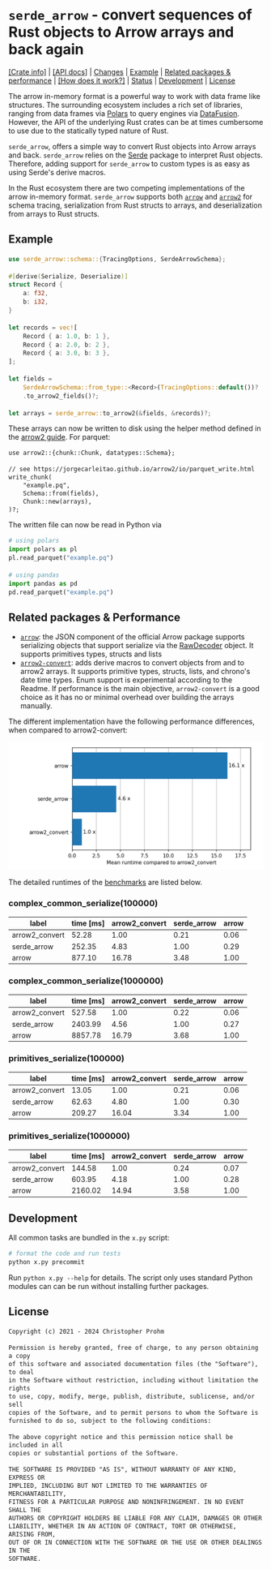 # `serde_arrow` - convert sequences of Rust objects to Arrow arrays and back again

[[Crate info]](https://crates.io/crates/serde_arrow)
| [[API docs]](https://docs.rs/serde_arrow/latest/serde_arrow/)
| [Changes](Changes.md)
| [Example](#example)
| [Related packages & performance](#related-packages--performance)
| [[How does it work?]](https://docs.rs/serde_arrow/latest/serde_arrow/_impl/docs/implementation/index.html)
| [Status](serde_arrow/Status.md)
| [Development](#development)
| [License](#license)

The arrow in-memory format is a powerful way to work with data frame like
structures. The surrounding ecosystem includes a rich set of libraries, ranging
from data frames via [Polars][polars] to query engines via
[DataFusion][datafusion]. However, the API of the underlying Rust crates can be
at times cumbersome to use due to the statically typed nature of Rust.

`serde_arrow`, offers a simple way to convert Rust objects into Arrow arrays and
back.  `serde_arrow` relies on the [Serde](https://serde.rs) package to
interpret Rust objects. Therefore, adding support for `serde_arrow` to custom
types is as easy as using Serde's derive macros.

In the Rust ecosystem there are two competing implementations of the arrow
in-memory format. `serde_arrow` supports both [`arrow`][arrow] and
[`arrow2`][arrow2] for schema tracing, serialization from Rust structs to
arrays, and deserialization from arrays to Rust structs.

[arrow]: https://docs.rs/arrow/latest/arrow/
[arrow2]: https://docs.rs/arrow2/latest/arrow2/
[polars]: https://github.com/pola-rs/polars
[datafusion]: https://github.com/apache/arrow-datafusion/

## Example

```rust
use serde_arrow::schema::{TracingOptions, SerdeArrowSchema};

#[derive(Serialize, Deserialize)]
struct Record {
    a: f32,
    b: i32,
}

let records = vec![
    Record { a: 1.0, b: 1 },
    Record { a: 2.0, b: 2 },
    Record { a: 3.0, b: 3 },
];

let fields =
    SerdeArrowSchema::from_type::<Record>(TracingOptions::default())?
    .to_arrow2_fields()?;

let arrays = serde_arrow::to_arrow2(&fields, &records)?;
```

These arrays can now be written to disk using the helper method defined in the
[arrow2 guide][arrow2-guide]. For parquet:

```rust,ignore
use arrow2::{chunk::Chunk, datatypes::Schema};

// see https://jorgecarleitao.github.io/arrow2/io/parquet_write.html
write_chunk(
    "example.pq",
    Schema::from(fields),
    Chunk::new(arrays),
)?;
```

The written file can now be read in Python via

```python
# using polars
import polars as pl
pl.read_parquet("example.pq")

# using pandas
import pandas as pd
pd.read_parquet("example.pq")
```

[arrow2-guide]: https://jorgecarleitao.github.io/arrow2

## Related packages & Performance

- [`arrow`][arrow]: the JSON component of the official Arrow package supports
   serializing objects that support serialize via the [RawDecoder][raw-decoder]
   object. It supports primitives types, structs and lists
- [`arrow2-convert`][arrow2-convert]: adds derive macros to convert objects from
  and to arrow2 arrays. It supports primitive types, structs, lists, and
  chrono's date time types. Enum support is experimental according to the
  Readme. If performance is the main objective, `arrow2-convert` is a good
  choice as it has no or minimal overhead over building the arrays manually.

[raw-decoder]: https://docs.rs/arrow-json/37.0.0/arrow_json/struct.RawDecoder.html#method.serialize
[arrow2-convert]: https://github.com/DataEngineeringLabs/arrow2-convert

The different implementation have the following performance differences, when
compared to arrow2-convert:

![Time ](timings.png)

The detailed runtimes of the [benchmarks](./serde_arrow/benches/groups/) are listed below.

<!-- start:benchmarks -->
### complex_common_serialize(100000)

| label          | time [ms] | arrow2_convert | serde_arrow | arrow |
|----------------|-----------|----------------|-------------|-------|
| arrow2_convert |     52.28 |           1.00 |        0.21 |  0.06 |
| serde_arrow    |    252.35 |           4.83 |        1.00 |  0.29 |
| arrow          |    877.10 |          16.78 |        3.48 |  1.00 |

### complex_common_serialize(1000000)

| label          | time [ms] | arrow2_convert | serde_arrow | arrow |
|----------------|-----------|----------------|-------------|-------|
| arrow2_convert |    527.58 |           1.00 |        0.22 |  0.06 |
| serde_arrow    |   2403.99 |           4.56 |        1.00 |  0.27 |
| arrow          |   8857.78 |          16.79 |        3.68 |  1.00 |

### primitives_serialize(100000)

| label          | time [ms] | arrow2_convert | serde_arrow | arrow |
|----------------|-----------|----------------|-------------|-------|
| arrow2_convert |     13.05 |           1.00 |        0.21 |  0.06 |
| serde_arrow    |     62.63 |           4.80 |        1.00 |  0.30 |
| arrow          |    209.27 |          16.04 |        3.34 |  1.00 |

### primitives_serialize(1000000)

| label          | time [ms] | arrow2_convert | serde_arrow | arrow |
|----------------|-----------|----------------|-------------|-------|
| arrow2_convert |    144.58 |           1.00 |        0.24 |  0.07 |
| serde_arrow    |    603.95 |           4.18 |        1.00 |  0.28 |
| arrow          |   2160.02 |          14.94 |        3.58 |  1.00 |

<!-- end:benchmarks -->

## Development

All common tasks are bundled in the `x.py` script:

```bash
# format the code and run tests
python x.py precommit
```

Run `python x.py --help` for details. The script only uses standard Python
modules can can be run without installing further packages.

## License

```text
Copyright (c) 2021 - 2024 Christopher Prohm

Permission is hereby granted, free of charge, to any person obtaining a copy
of this software and associated documentation files (the "Software"), to deal
in the Software without restriction, including without limitation the rights
to use, copy, modify, merge, publish, distribute, sublicense, and/or sell
copies of the Software, and to permit persons to whom the Software is
furnished to do so, subject to the following conditions:

The above copyright notice and this permission notice shall be included in all
copies or substantial portions of the Software.

THE SOFTWARE IS PROVIDED "AS IS", WITHOUT WARRANTY OF ANY KIND, EXPRESS OR
IMPLIED, INCLUDING BUT NOT LIMITED TO THE WARRANTIES OF MERCHANTABILITY,
FITNESS FOR A PARTICULAR PURPOSE AND NONINFRINGEMENT. IN NO EVENT SHALL THE
AUTHORS OR COPYRIGHT HOLDERS BE LIABLE FOR ANY CLAIM, DAMAGES OR OTHER
LIABILITY, WHETHER IN AN ACTION OF CONTRACT, TORT OR OTHERWISE, ARISING FROM,
OUT OF OR IN CONNECTION WITH THE SOFTWARE OR THE USE OR OTHER DEALINGS IN THE
SOFTWARE.
```
